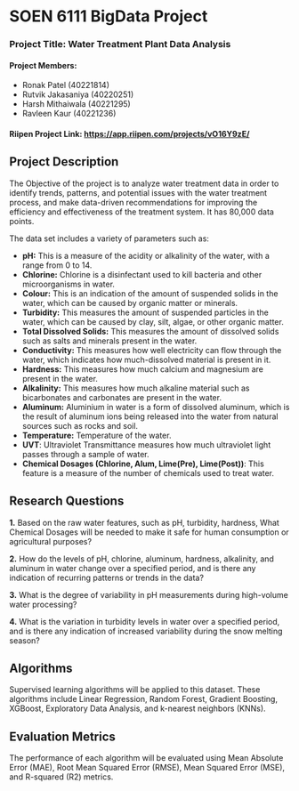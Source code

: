 
# SOEN 6111 BigData Project

### **Project Title:**   Water Treatment Plant Data Analysis
#### **Project Members:** 
- Ronak Patel (40221814)
- Rutvik Jakasaniya (40220251)
- Harsh Mithaiwala (40221295)
- Ravleen Kaur (40221236)
#### **Riipen Project Link:** https://app.riipen.com/projects/vO16Y9zE/

## Project Description


The Objective of the project is to analyze water treatment data in order to identify trends, patterns, and potential issues with the water treatment process, and make data-driven recommendations for improving the efficiency and effectiveness of the treatment system. It has 80,000 data points.

The data set includes a variety of parameters such as: 
- **pH:** This is a measure of the acidity or alkalinity of the water, with a range from 0 to 14.
- **Chlorine:** Chlorine is a disinfectant used to kill bacteria and other microorganisms in water.
- **Colour:** This is an indication of the amount of suspended solids in the water, which can be caused by organic matter or minerals.
- **Turbidity:** This measures the amount of suspended particles in the water, which can be caused by clay, silt, algae, or other organic matter.
- **Total Dissolved Solids:** This measures the amount of dissolved solids such as salts and minerals present in the water.
- **Conductivity:** This measures how well electricity can flow through the water, which indicates how much-dissolved material is present in it.
- **Hardness:** This measures how much calcium and magnesium are present in the water.
- **Alkalinity:** This measures how much alkaline material such as bicarbonates and carbonates are present in the water.
- **Aluminum:** Aluminium in water is a form of dissolved aluminum, which is the result of aluminum ions being released into the water from natural sources such as rocks and soil.
- **Temperature:** Temperature of the water.
- **UVT**: Ultraviolet Transmittance measures how much ultraviolet light passes through a sample of water.
- **Chemical Dosages (Chlorine, Alum, Lime(Pre), Lime(Post))**: This feature is a measure of the number of chemicals used to treat water.


## Research Questions

**1.** Based on the raw water features, such as pH, turbidity, hardness, What Chemical Dosages will be needed to make it safe for human consumption or agricultural purposes?

**2.** How do the levels of pH, chlorine, aluminum, hardness, alkalinity, and aluminum in water change over a specified period, and is there any indication of recurring patterns or trends in the data?

**3.** What is the degree of variability in pH measurements during high-volume water processing?

**4.** What is the variation in turbidity levels in water over a specified period, and is there any indication of increased variability during the snow melting season?

## Algorithms

Supervised learning algorithms will be applied to this dataset. These algorithms include Linear Regression, Random Forest, Gradient Boosting, XGBoost, Exploratory Data Analysis, and k-nearest neighbors (KNNs).

## Evaluation Metrics

The performance of each algorithm will be evaluated using Mean Absolute Error (MAE), Root Mean Squared Error (RMSE), Mean Squared Error (MSE), and R-squared (R2) metrics.
